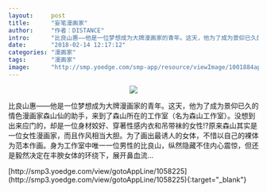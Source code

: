 ```yaml
---
layout:     post
title:      "妄笔漫画家"
author:     "作者：DISTANCE"
intro:      "比良山惠——他是一位梦想成为大牌漫画家的青年。这天，他为了成为景仰已久的情色漫画家森山仙的助手，来到了森山所在的工作室（名为森山工作室）。没想到出来应门的，却是一位身材姣好、穿著性感内衣和吊带袜的女性!?原来森山其实是一位女性漫画家，而且作风相当大胆。为了画出最诱人的女体，不惜以自己的裸体为范本作画。身为工作室中唯一一位男性的比良山，纵然隐藏不住内心震惊，但还是毅然决定在丰腴女体的环绕下，展开鼻血流..."
date:       "2018-02-14 12:17:12"
categories: "漫画家"
tags:       "漫画家"
image:      "http://smp.yoedge.com/smp-app/resource/viewImage/1001884appline.png"
---
```

<div style="text-align: center">
<p><img src="http://smp.yoedge.com/smp-app/resource/viewImage/1001884appline.png"/></p>
</div>
<p class="post-meta">
<span>比良山惠——他是一位梦想成为大牌漫画家的青年。这天，他为了成为景仰已久的情色漫画家森山仙的助手，来到了森山所在的工作室（名为森山工作室）。没想到出来应门的，却是一位身材姣好、穿著性感内衣和吊带袜的女性!?原来森山其实是一位女性漫画家，而且作风相当大胆。为了画出最诱人的女体，不惜以自己的裸体为范本作画。身为工作室中唯一一位男性的比良山，纵然隐藏不住内心震惊，但还是毅然决定在丰腴女体的环绕下，展开鼻血流...</span>
</p>
[http://smp3.yoedge.com/view/gotoAppLine/1058225](http://smp3.yoedge.com/view/gotoAppLine/1058225){:target="_blank"}


